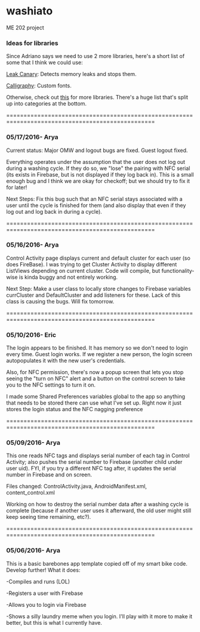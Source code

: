 # washiato
ME 202 project

### Ideas for libraries
Since Adriano says we need to use 2 more libraries, here's a short list of some that I think we could use:

[Leak Canary](https://github.com/square/leakcanary): Detects memory leaks and stops them.

[Calligraphy](https://github.com/chrisjenx/Calligraphy): Custom fonts.

Otherwise, check out [this](https://github.com/codepath/android_guides/wiki/Must-Have-Libraries) for more libraries. There's a huge list that's split up into categories at the bottom.

=================================================================================================
### 05/17/2016- Arya
Current status: Major OMW and logout bugs are fixed. Guest logout fixed. 

Everything operates under the assumption that the user does not log out during a washing cycle. 
If they do so, we "lose" the pairing with NFC serial (its exists in Firebase, but is not displayed if they log back in). 
This is a small enough bug and I think we are okay for checkoff; but we should try to fix it for later!

Next Steps: Fix this bug such that an NFC serial stays associated with a user until the cycle is finished for them 
(and also display that even if they log out and log back in during a cycle).

=================================================================================================
### 05/16/2016- Arya
Control Activity page displays current and default cluster for each user (so does FireBase). 
I was trying to get Cluster Activity to display different ListViews depending on 
current cluster. Code will compile, but functionality-wise is kinda buggy and not entirely working. 

Next Step: Make a user class to locally store changes to Firebase variables currCluster and DefaultCluster
and add listeners for these. Lack of this class is causing the bugs. Will fix tomorrow.

=================================================================================================
### 05/10/2016- Eric
The login appears to be finished. It has memory so we don't need to login every time. Guest login works. If we register a new person, the login screen autopopulates it with the new user's credentials. 

Also, for NFC permission, there's now a popup screen that lets you stop seeing the "turn on NFC" alert and a button on the control screen to take you to the NFC settings to turn it on. 

I made some Shared Preferences variables global to the app so anything that needs to be stored there can use what I've set up. Right now it just stores the login status and the NFC nagging preference

=================================================================================================

### 05/09/2016- Arya
This one reads NFC tags and displays serial number of each tag in Control Activity; also pushes the serial number to Firebase (another child under user uid). FYI, if you try a different NFC tag after, it updates the serial number in Firebase and on screen.

Files changed: ControlActivity.java, AndroidManifest.xml, content_control.xml

Working on how to destroy the serial number data after a washing cycle is complete (because if another user uses it afterward, the old user might still keep seeing time remaining, etc?).

=================================================================================================

### 05/06/2016- Arya
This is a basic barebones app template copied off of my smart bike code. Develop further! What it does:

-Compiles and runs (LOL)

-Registers a user with Firebase

-Allows you to login via Firebase

-Shows a silly laundry meme when you login. I'll play with it more to make it better, but this is what I currently have.




